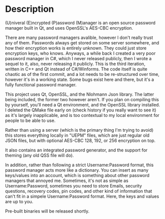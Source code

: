 # Description
(U)niveral (E)ncrypted (P)assword (M)anager is an open source password manager built in Qt, and uses OpenSSL's AES-CBC encryption.

There are many password managers avalible, however I don't really trust any of them. Passwords always get stored on some server somewhere, and how their encryption works is entirely unknown. They could just store encryption keys, who knows. Anyways, a while back I created a very poor password manager in C#, which I never released publicly, then I wrote a sequel to it, also, never releasing it publicly. This is the third iteration, written in C++ and Qt instead of C#/Winforms. The code itself is quite chaotic as of the first commit, and a lot needs to be re-structured over time, however it's in a working state. Some bugs exist here and there, but it's a fully functional password manager. 

This project uses Qt, OpenSSL, and the Nlohmann Json library. The latter being included, the former two however aren't. If you plan on compiling this by yourself, you'll need a Qt environment, and the OpenSSL library installed. I deleted the QMake file early on (check history if you really want to see it) as it's largely inapplicable, and is too contextual to my local environment for people to be able to use.

Rather than using a server (which is the primary thing I'm trying to avoid) this stores everything locally in "UEPM" files, which are just regular old JSON files, but with optional AES-CBC 128, 192, or 256 encryption on top. 

It also contains an integrated password generator, and the support for theming (any old QSS file will do). 

In addition, rather than following a strict Username:Password format, this password manager acts more like a dictionary. You can insert as many keys/values into an account, which is something about other password managers that annoyed me. Sometimes, it's not as simple as Username:Password, sometimes you need to store Emails, security questions, recovery codes, pin codes, and other kind of information that can't fit in a simpele Username:Password format. Here, the keys and values are up to you. 

Pre-built binaries will be released shortly. 
